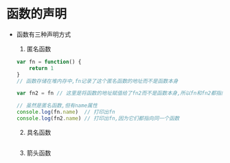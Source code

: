 # 函数的声明

- 函数有三种声明方式

  1. 匿名函数

  ``` javascript
  var fn = function() {
      return 1
  }
  // 函数存储在堆内存中,fn记录了这个匿名函数的地址而不是函数本身

  var fn2 = fn // 这里是将函数的地址赋值给了fn2而不是函数本身,所以fn和fn2都指向了匿名函数

  // 虽然是匿名函数,但有name属性
  console.log(fn.name)  // 打印出fn
  console.log(fn2.name) // 打印出fn,因为它们都指向同一个函数
  ```

  2. 具名函数

  ``` javascript
  ```

  3. 箭头函数